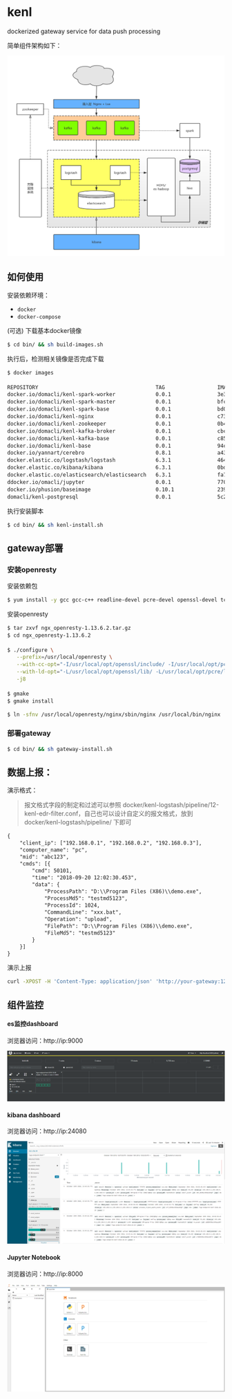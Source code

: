 # kenl

dockerized gateway service for data push processing

简单组件架构如下：

![edr](doc/edr.png)

## 如何使用

安装依赖环境：
- `docker` 
- `docker-compose`

(可选) 下载基本docker镜像

```sh
$ cd bin/ && sh build-images.sh
```

执行后，检测相关镜像是否完成下载

```sh
$ docker images

REPOSITORY                                      TAG                 IMAGE ID            CREATED             SIZE
docker.io/domacli/kenl-spark-worker             0.0.1               3e357a046e96        11 minutes ago      979.2 MB
docker.io/domacli/kenl-spark-master             0.0.1               bfcee358651c        14 minutes ago      979.2 MB
docker.io/domacli/kenl-spark-base               0.0.1               bd0d99ad769c        2 hours ago         979.2 MB
docker.io/domacli/kenl-nginx                    0.0.1               c736376ece66        27 hours ago        394.5 MB
docker.io/domacli/kenl-zookeeper                0.0.1               0b4d35b55338        28 hours ago        529.8 MB
docker.io/domacli/kenl-kafka-broker             0.0.1               cbc6e11bb9e0        29 hours ago        529.8 MB
docker.io/domacli/kenl-kafka-base               0.0.1               c85c5f3814af        30 hours ago        529.8 MB
docker.io/domacli/kenl-base                     0.0.1               94c1852db1ce        2 days ago          287.8 MB
docker.io/yannart/cerebro                       0.8.1               a430c915d3ae        3 months ago        505.3 MB
docker.elastic.co/logstash/logstash             6.3.1               4647f67650d3        3 months ago        657.4 MB
docker.elastic.co/kibana/kibana                 6.3.1               0bd7a7ea04f0        3 months ago        729.1 MB
docker.elastic.co/elasticsearch/elasticsearch   6.3.1               fa7212eab151        3 months ago        783.5 MB
ddocker.io/omacli/jupyter                       0.0.1               7703f00297f9        21 minutes ago      2.18GB
docker.io/phusion/baseimage                     0.10.1              2391dfad8777        6 months ago        240.7 MB
domacli/kenl-postgresql                         0.0.1               5c2d08c8aa5a        About an hour ago   257MB
```

执行安装脚本

```sh
$ cd bin/ && sh kenl-install.sh
```

## gateway部署

### 安装openresty
    
安装依赖包  

```sh 
$ yum install -y gcc gcc-c++ readline-devel pcre-devel openssl-devel tcl perl zlib zlib-devel
```  
   
    
安装openresty

```sh
$ tar zxvf ngx_openresty-1.13.6.2.tar.gz    
$ cd ngx_openresty-1.13.6.2

$ ./configure \
   --prefix=/usr/local/openresty \
   --with-cc-opt="-I/usr/local/opt/openssl/include/ -I/usr/local/opt/pcre/include/" \
   --with-ld-opt="-L/usr/local/opt/openssl/lib/ -L/usr/local/opt/pcre/lib/" \
   -j8

$ gmake    
$ gmake install
```


```sh
$ ln -sfnv /usr/local/openresty/nginx/sbin/nginx /usr/local/bin/nginx
```

### 部署gateway

```sh
$ cd bin/ && sh gateway-install.sh
```


## 数据上报：

演示格式：

> 报文格式字段的制定和过滤可以参照 docker/kenl-logstash/pipeline/12-kenl-edr-filter.conf，自己也可以设计自定义的报文格式，放到 docker/kenl-logstash/pipeline/ 下即可

```
{
	"client_ip": ["192.168.0.1", "192.168.0.2", "192.168.0.3"],
	"computer_name": "pc",
	"mid": "abc123",
	"cmds": [{
		"cmd": 50101,
		"time": "2018-09-20 12:02:30.453",
		"data": {
			"ProcessPath": "D:\\Program Files (X86)\\demo.exe",
			"ProcessMd5": "testmd5123",
			"ProcessId": 1024,
			"CommandLine": "xxx.bat",
			"Operation": "upload",
			"FilePath": "D:\\Program Files (X86)\\demo.exe",
			"FileMd5": "testmd5123"
		}
	}]
}
```
演示上报

```sh
curl -XPOST -H 'Content-Type: application/json' 'http://your-gateway:12080/push' -d '{"client_ip":["192.168.0.1","192.168.0.2","192.168.0.3"],"computer_name":"pc","mid":"abc123","cmds":[{"cmd":50101,"time":"2018-09-20 12:02:30.453","data":{"ProcessPath":"D:\\Program Files (X86)\\demo.exe","ProcessMd5":"testmd5123","ProcessId":1024,"CommandLine":"xxx.bat","Operation":"upload","FilePath":"D:\\Program Files (X86)\\demo.exe","FileMd5":"testmd5123"}}]}'
```

## 组件监控

#### es监控dashboard

浏览器访问：http://ip:9000

![cerebro](doc/cerebro.png)

#### kibana dashboard

浏览器访问：http://ip:24080

![kibana](doc/kibana.png)


#### Jupyter Notebook

浏览器访问：http://ip:8000

![jupyter](doc/jupyter.png)


